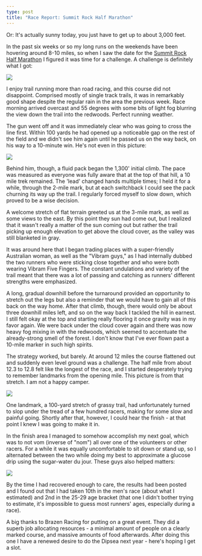 ```yaml
---
type: post
title: "Race Report: Summit Rock Half Marathon"
---
```

Or: It's actually sunny today, you just have to get up to about 3,000 feet.

In the past six weeks or so my long runs on the weekends have been hovering
around 8-10 miles, so when I saw the date for the [Summit Rock Half
Marathon](http://www.brazenracing.com/summitrock.html) I figured it was time
for a challenge. A challenge is definitely what I got:

![](system/images/17/post/elevation.png)

I enjoy trail running more than road racing, and this course did not
disappoint. Comprised mostly of single track trails, it was in remarkably good
shape despite the regular rain in the area the previous week. Race morning
arrived overcast and 55 degrees with some bits of light fog blurring the view
down the trail into the redwoods. Perfect running weather.

The gun went off and it was immediately clear who was going to cross the line
first. Within 100 yards he had opened up a noticeable gap on the rest of the
field and we didn't see him again until he passed us on the way back, on his
way to a 10-minute win. He's not even in this picture:

![](system/images/18/post/summit-rock-start.jpg)

Behind him, though, a fluid pack began the 1,300' initial climb. The pace was
measured as everyone was fully aware that at the top of that hill, a 10 mile
trek remained. The 'lead' changed hands multiple times; I held it for a while,
through the 2-mile mark, but at each switchback I could see the pack churning
its way up the trail. I regularly forced myself to slow down, which proved to
be a wise decision.

A welcome stretch of flat terrain greeted us at the 3-mile mark, as well as
some views to the east. By this point they sun had come out, but I realized
that it wasn't really a matter of the sun coming out but rather the trail
picking up enough elevation to get above the cloud cover, as the valley was
still blanketed in gray.

It was around here that I began trading places with a super-friendly
Australian woman, as well as the "Vibram guys," as I had internally dubbed the
two runners who were sticking close together and who were both wearing Vibram
Five Fingers. The constant undulations and variety of the trail meant that
there was a lot of passing and catching as runners' different strengths were
emphasized.

A long, gradual downhill before the turnaround provided an opportunity to
stretch out the legs but also a reminder that we would have to gain all of
this back on the way home. After that climb, though, there would only be about
three downhill miles left, and so on the way back I tackled the hill in
earnest. I still felt okay at the top and starting really flooring it once
gravity was in my favor again. We were back under the cloud cover again and
there was now heavy fog mixing in with the redwoods, which seemed to
accentuate the already-strong smell of the forest. I don't know that I've ever
flown past a 10-mile marker in such high spirits.

The strategy worked, but barely. At around 12 miles the course flattened out
and suddenly even level ground was a challenge. The half mile from about 12.3
to 12.8 felt like the longest of the race, and I started desperately trying to
remember landmarks from the opening mile. This picture is from that stretch. I
am not a happy camper.

![](system/images/16/post/fierce-face.JPG)

One landmark, a 100-yard stretch of grassy trail, had unfortunately turned to
slop under the tread of a few hundred racers, making for some slow and painful
going. Shortly after that, however, I could hear the finish - at that point I
knew I was going to make it in.

In the finish area I managed to somehow accomplish my next goal, which was to
not vom (inverse of "nom") all over one of the volunteers or other racers. For
a while it was equally uncomfortable to sit down or stand up, so I alternated
between the two while doing my best to approximate a glucose drip using the
sugar-water du jour. These guys also helped matters:

![](system/images/19/post/summit-rock-dogs.jpg)

By the time I had recovered enough to care, the results had been posted and I
found out that I had taken 10th in the men's race (about what I estimated) and
2nd in the 25-29 age bracket (that one I didn't bother trying to estimate,
it's impossible to guess most runners' ages, especially during a race).

A big thanks to Brazen Racing for putting on a great event. They did a superb
job allocating resources - a minimal amount of people on a clearly marked
course, and massive amounts of food afterwards. After doing this one I have a
renewed desire to do the Dipsea next year - here's hoping I get a slot.
